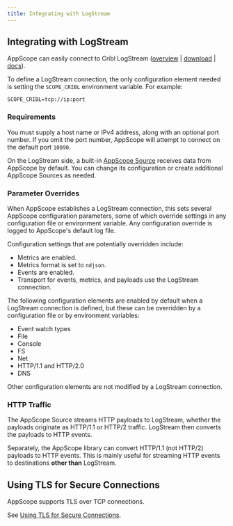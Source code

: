 ```yaml
---
title: Integrating with LogStream
---
```


## Integrating with LogStream

AppScope can easily connect to Cribl LogStream ([overview](https://cribl.io/product/) | [download](https://cribl.io/download/) | [docs](https://docs.cribl.io/docs/welcome)).

To define a LogStream connection, the only configuration element needed is setting the `SCOPE_CRIBL` environment variable. For example:

```
SCOPE_CRIBL=tcp://ip:port
```

### Requirements

You must supply a host name or IPv4 address, along with an optional port number. If you omit the port number, AppScope will attempt to connect on the default port `10090`.

On the LogStream side, a built-in [AppScope Source](https://docs.cribl.io/docs/sources-appscope) receives data from AppScope by default. You can change its configuration or create additional AppScope Sources as needed.

### Parameter Overrides

When AppScope establishes a LogStream connection, this sets several AppScope configuration parameters, some of which override settings in any configuration file or environment variable. Any configuration override is logged to AppScope's default log file. 

Configuration settings that are potentially overridden include: 

- Metrics are enabled.
- Metrics format is set to `ndjson`.
- Events are enabled.
- Transport for events, metrics, and payloads use the LogStream connection.

The following configuration elements are enabled by default when a LogStream connection is defined, but these can be overridden by a configuration file or by environment variables:

- Event watch types
- File
- Console
- FS
- Net
- HTTP/1.1 and HTTP/2.0
- DNS

Other configuration elements are not modified by a LogStream connection.

### HTTP Traffic

The AppScope Source streams HTTP payloads to LogStream, whether the payloads originate as HTTP/1.1 or HTTP/2 traffic. LogStream then converts the payloads to HTTP events.

Separately, the AppScope library can convert HTTP/1.1 (not HTTP/2) payloads to HTTP events. This is mainly useful for streaming HTTP events to destinations **other than** LogStream.

## Using TLS for Secure Connections

AppScope supports TLS over TCP connections.

See [Using TLS for Secure Connections](/docs/tls).
